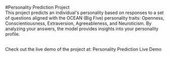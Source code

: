 #Personality Prediction Project
<br>This project predicts an individual's personality based on responses to a set of questions aligned with the OCEAN (Big Five) personality traits: Openness, Conscientiousness, Extraversion, Agreeableness, and Neuroticism. By analyzing your answers, the model provides insights into your personality profile.

<br>Check out the live demo of the project at:
Personality Prediction Live Demo
